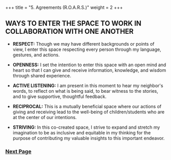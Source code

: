 +++
title = "5. Agreements (R.O.A.R.S.)"
weight = 2
+++

## WAYS TO ENTER THE SPACE TO WORK IN COLLABORATION WITH ONE ANOTHER

- **RESPECT:** Though we may have different backgrounds or points of view, I enter this space respecting every person through my language, gestures, and actions.

- **OPENNESS:** I set the intention to enter this space with an open mind and heart so that I can give and receive information, knowledge, and wisdom through shared experience.

- **ACTIVE LISTENING:** I am present in this moment to hear my neighbor's words, to reflect on what is being said, to bear witness to the stories, and to give supportive, thoughtful feedback.

- **RECIPROCAL:** This is a mutually beneficial space where our actions of giving and receiving lead to the well-being of children/students who are at the center of our intentions.

- **STRIVING:** In this co-created space, I strive to expand and stretch my imagination to be as inclusive and equitable in my thinking for the purpose of contributing my valuable insights to this important endeavor.
 
 
 
 
### [Next Page](https://dehsi2022.netlify.app/background/schedule/)